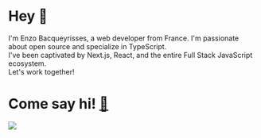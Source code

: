# Hey 👋
I'm Enzo Bacqueyrisses, a web developer from France. I'm passionate about open source and specialize in TypeScript. 
<br />
I've been captivated by Next.js, React, and the entire Full Stack JavaScript ecosystem.
<br />
Let's work together!

# Come say hi! [📧](mailto:bacqueyrisses@proton.me) 

[<img src="https://user-images.githubusercontent.com/96829831/207169205-13ec50fc-3732-4582-b9ca-63a7ccc1e35a.png">](https://www.bacqueyrisses.dev)
